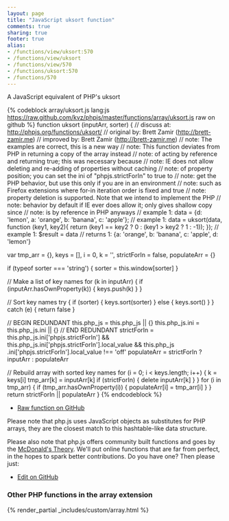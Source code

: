 ```yaml
---
layout: page
title: "JavaScript uksort function"
comments: true
sharing: true
footer: true
alias:
- /functions/view/uksort:570
- /functions/view/uksort
- /functions/view/570
- /functions/uksort:570
- /functions/570
---
```

<!-- Generated by Rakefile:build -->
A JavaScript equivalent of PHP's uksort

{% codeblock array/uksort.js lang:js https://raw.github.com/kvz/phpjs/master/functions/array/uksort.js raw on github %}
function uksort (inputArr, sorter) {
  //  discuss at: http://phpjs.org/functions/uksort/
  // original by: Brett Zamir (http://brett-zamir.me)
  // improved by: Brett Zamir (http://brett-zamir.me)
  //        note: The examples are correct, this is a new way
  //        note: This function deviates from PHP in returning a copy of the array instead
  //        note: of acting by reference and returning true; this was necessary because
  //        note: IE does not allow deleting and re-adding of properties without caching
  //        note: of property position; you can set the ini of "phpjs.strictForIn" to true to
  //        note: get the PHP behavior, but use this only if you are in an environment
  //        note: such as Firefox extensions where for-in iteration order is fixed and true
  //        note: property deletion is supported. Note that we intend to implement the PHP
  //        note: behavior by default if IE ever does allow it; only gives shallow copy since
  //        note: is by reference in PHP anyways
  //   example 1: data = {d: 'lemon', a: 'orange', b: 'banana', c: 'apple'};
  //   example 1: data = uksort(data, function (key1, key2){ return (key1 == key2 ? 0 : (key1 > key2 ? 1 : -1)); });
  //   example 1: $result = data
  //   returns 1: {a: 'orange', b: 'banana', c: 'apple', d: 'lemon'}

  var tmp_arr = {},
    keys = [],
    i = 0,
    k = '',
    strictForIn = false,
    populateArr = {}

  if (typeof sorter === 'string') {
    sorter = this.window[sorter]
  }

  // Make a list of key names
  for (k in inputArr) {
    if (inputArr.hasOwnProperty(k)) {
      keys.push(k)
    }
  }

  // Sort key names
  try {
    if (sorter) {
      keys.sort(sorter)
    } else {
      keys.sort()
    }
  } catch (e) {
    return false
  }

  // BEGIN REDUNDANT
  this.php_js = this.php_js || {}
  this.php_js.ini = this.php_js.ini || {}
  // END REDUNDANT
  strictForIn = this.php_js.ini['phpjs.strictForIn'] && this.php_js.ini['phpjs.strictForIn'].local_value && this.php_js
    .ini['phpjs.strictForIn'].local_value !== 'off'
  populateArr = strictForIn ? inputArr : populateArr

  // Rebuild array with sorted key names
  for (i = 0; i < keys.length; i++) {
    k = keys[i]
    tmp_arr[k] = inputArr[k]
    if (strictForIn) {
      delete inputArr[k]
    }
  }
  for (i in tmp_arr) {
    if (tmp_arr.hasOwnProperty(i)) {
      populateArr[i] = tmp_arr[i]
    }
  }
  return strictForIn || populateArr
}
{% endcodeblock %}

 - [Raw function on GitHub](https://github.com/kvz/phpjs/blob/master/functions/array/uksort.js)

Please note that php.js uses JavaScript objects as substitutes for PHP arrays, they are 
the closest match to this hashtable-like data structure. 

Please also note that php.js offers community built functions and goes by the 
[McDonald's Theory](https://medium.com/what-i-learned-building/9216e1c9da7d). We'll put online 
functions that are far from perfect, in the hopes to spark better contributions. 
Do you have one? Then please just: 

 - [Edit on GitHub](https://github.com/kvz/phpjs/edit/master/functions/array/uksort.js)


### Other PHP functions in the array extension
{% render_partial _includes/custom/array.html %}
